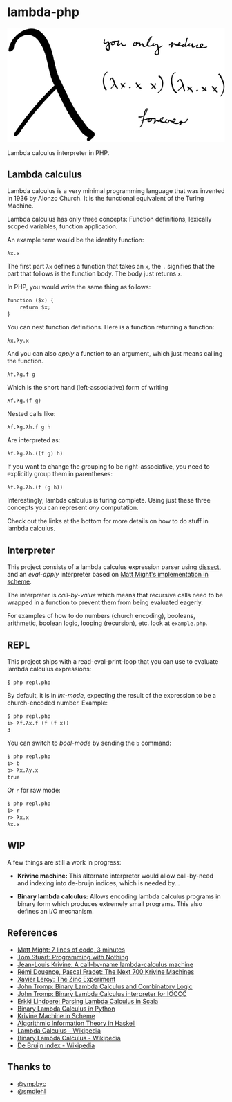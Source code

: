 # lambda-php

![reduce forever](doc/reduce-forever.png)

Lambda calculus interpreter in PHP.

## Lambda calculus

Lambda calculus is a very minimal programming language that was invented in
1936 by Alonzo Church. It is the functional equivalent of the Turing Machine.

Lambda calculus has only three concepts: Function definitions, lexically
scoped variables, function application.

An example term would be the identity function:

    λx.x

The first part `λx` defines a function that takes an `x`, the `.` signifies
that the part that follows is the function body. The body just returns `x`.

In PHP, you would write the same thing as follows:

    function ($x) {
        return $x;
    }

You can nest function definitions. Here is a function returning a function:

    λx.λy.x

And you can also *apply* a function to an argument, which just means calling
the function.

    λf.λg.f g

Which is the short hand (left-associative) form of writing

    λf.λg.(f g)

Nested calls like:

    λf.λg.λh.f g h

Are interpreted as:

    λf.λg.λh.((f g) h)

If you want to change the grouping to be right-associative, you need to
explicitly group them in parentheses:

    λf.λg.λh.(f (g h))

Interestingly, lambda calculus is turing complete. Using just these three
concepts you can represent *any* computation.

Check out the links at the bottom for more details on how to do stuff in
lambda calculus.

## Interpreter

This project consists of a lambda calculus expression parser using
[dissect](https://github.com/jakubledl/dissect), and an *eval-apply*
interpreter based on [Matt Might's implementation in
scheme](http://matt.might.net/articles/implementing-a-programming-language/).

The interpreter is *call-by-value* which means that recursive calls need to be
wrapped in a function to prevent them from being evaluated eagerly.

For examples of how to do numbers (church encoding), booleans, arithmetic,
boolean logic, looping (recursion), etc. look at `example.php`.

## REPL

This project ships with a read-eval-print-loop that you can use to evaluate
lambda calculus expressions:

    $ php repl.php

By default, it is in *int-mode*, expecting the result of the expression to be
a church-encoded number. Example:

    $ php repl.php
    i> λf.λx.f (f (f x))
    3

You can switch to *bool-mode* by sending the `b` command:

    $ php repl.php
    i> b
    b> λx.λy.x
    true

Or `r` for raw mode:

    $ php repl.php
    i> r
    r> λx.x
    λx.x

## WIP

A few things are still a work in progress:

* **Krivine machine:** This alternate interpreter would allow call-by-need
  and indexing into de-bruijn indices, which is needed by...

* **Binary lambda calculus:** Allows encoding lambda calculus programs in
  binary form which produces extremely small programs. This also defines an
  I/O mechanism.

## References

* [Matt Might: 7 lines of code, 3 minutes](http://matt.might.net/articles/implementing-a-programming-language/)
* [Tom Stuart: Programming with Nothing](http://codon.com/programming-with-nothing)
* [Jean-Louis Krivine: A call-by-name lambda-calculus machine](http://www.pps.univ-paris-diderot.fr/~krivine/articles/lazymach.pdf)
* [Rémi Douence, Pascal Fradet: The Next 700 Krivine Machines](http://pop-art.inrialpes.fr/~fradet/PDFs/HOSC07.pdf)
* [Xavier Leroy: The Zinc Experiment](http://citeseerx.ist.psu.edu/viewdoc/summary?doi=10.1.1.43.6772)
* [John Tromp: Binary Lambda Calculus and Combinatory Logic](http://homepages.cwi.nl/~tromp/cl/LC.pdf)
* [John Tromp: Binary Lambda Calculus interpreter for IOCCC](http://www.ioccc.org/2012/tromp/hint.html)
* [Erkki Lindpere: Parsing Lambda Calculus in Scala](http://zeroturnaround.com/rebellabs/parsing-lambda-calculus-in-scala/)
* [Binary Lambda Calculus in Python](https://github.com/sdiehl/bnlc)
* [Krivine Machine in Scheme](https://github.com/ympbyc/Carrot)
* [Algorithmic Information Theory in Haskell](https://github.com/tromp/AIT)
* [Lambda Calculus - Wikipedia](http://en.wikipedia.org/wiki/Lambda_calculus)
* [Binary Lambda Calculus - Wikipedia](http://en.wikipedia.org/wiki/Binary_lambda_calculus)
* [De Bruijn index - Wikipedia](http://en.wikipedia.org/wiki/De_Bruijn_index)

## Thanks to

* [@ympbyc](https://twitter.com/ympbyc)
* [@smdiehl](https://twitter.com/smdiehl)
